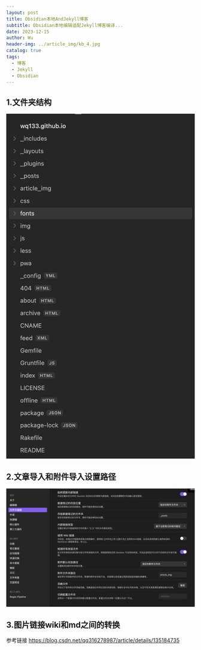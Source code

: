 ```yaml
---
layout: post
title: Obsidian本地AndJekyll博客
subtitle: Obsidian本地编辑适配Jekyll博客编译...
date: 2023-12-15
author: Wu
header-img: ../article_img/kb_4.jpg
catalog: true
tags:
  - 博客
  - Jekyll
  - Obsidian
---
```


## 1.文件夹结构
![](../article_img/Pasted%20image%2020240305165956.png)

## 2.文章导入和附件导入设置路径
![](../article_img/Pasted%20image%2020240305170059.png)

## 3.图片链接wiki和md之间的转换
参考链接 https://blog.csdn.net/qq316278987/article/details/135184735